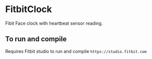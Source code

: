 # FitbitClock
Fibit Face clock with heartbeat sensor reading. 

## To run and compile
Requires Fitbit studio to run and compile ```https://studio.fitbit.com``` 
